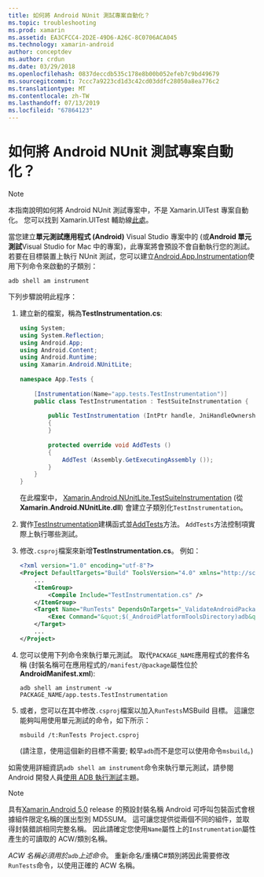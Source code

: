 ```yaml
---
title: 如何將 Android NUnit 測試專案自動化？
ms.topic: troubleshooting
ms.prod: xamarin
ms.assetid: EA3CFCC4-2D2E-49D6-A26C-8C0706ACA045
ms.technology: xamarin-android
author: conceptdev
ms.author: crdun
ms.date: 03/29/2018
ms.openlocfilehash: 0837deccdb535c178e8b00b052efeb7c9bd49679
ms.sourcegitcommit: 7ccc7a9223cd1d3c42cd03ddfc28050a8ea776c2
ms.translationtype: MT
ms.contentlocale: zh-TW
ms.lasthandoff: 07/13/2019
ms.locfileid: "67864123"
---
```

# <a name="how-do-i-automate-an-android-nunit-test-project"></a>如何將 Android NUnit 測試專案自動化？

> [!NOTE]
> 本指南說明如何將 Android NUnit 測試專案中，不是 Xamarin.UITest 專案自動化。 您可以找到 Xamarin.UITest 輔助線[此處](https://docs.microsoft.com/appcenter/test-cloud/preparing-for-upload/uitest)。

當您建立**單元測試應用程式 (Android)** Visual Studio 專案中的 (或**Android 單元測試**Visual Studio for Mac 中的專案)，此專案將會預設不會自動執行您的測試。
若要在目標裝置上執行 NUnit 測試，您可以建立[Android.App.Instrumentation](https://developer.xamarin.com/api/type/Android.App.Instrumentation/)使用下列命令來啟動的子類別： 

```shell
adb shell am instrument 
```

下列步驟說明此程序：

1.  建立新的檔案，稱為**TestInstrumentation.cs**: 

    ```cs 
    using System;
    using System.Reflection;
    using Android.App;
    using Android.Content;
    using Android.Runtime;
    using Xamarin.Android.NUnitLite;
     
    namespace App.Tests {
     
        [Instrumentation(Name="app.tests.TestInstrumentation")]
        public class TestInstrumentation : TestSuiteInstrumentation {
     
            public TestInstrumentation (IntPtr handle, JniHandleOwnership transfer) : base (handle, transfer)
            {
            }
     
            protected override void AddTests ()
            {
                AddTest (Assembly.GetExecutingAssembly ());
            }
        }
    }
    ```
    在此檔案中， [Xamarin.Android.NUnitLite.TestSuiteInstrumentation](https://developer.xamarin.com/api/type/Xamarin.Android.NUnitLite.TestSuiteInstrumentation/) (從**Xamarin.Android.NUnitLite.dll**) 會建立子類別化`TestInstrumentation`。

2.  實作[TestInstrumentation](https://developer.xamarin.com/api/constructor/Xamarin.Android.NUnitLite.TestSuiteInstrumentation.TestSuiteInstrumentation/p/System.IntPtr/Android.Runtime.JniHandleOwnership/)建構函式並[AddTests](https://developer.xamarin.com/api/member/Xamarin.Android.NUnitLite.TestSuiteInstrumentation.AddTests%28%29)方法。 `AddTests`方法控制項實際上執行哪些測試。

3.  修改`.csproj`檔案來新增**TestInstrumentation.cs**。 例如：

    ```xml
    <?xml version="1.0" encoding="utf-8"?>
    <Project DefaultTargets="Build" ToolsVersion="4.0" xmlns="http://schemas.microsoft.com/developer/msbuild/2003">
        ...
        <ItemGroup>
            <Compile Include="TestInstrumentation.cs" />
        </ItemGroup>
        <Target Name="RunTests" DependsOnTargets="_ValidateAndroidPackageProperties">
            <Exec Command="&quot;$(_AndroidPlatformToolsDirectory)adb&quot; $(AdbTarget) $(AdbOptions) shell am instrument -w $(_AndroidPackage)/app.tests.TestInstrumentation" />
        </Target>
        ...
    </Project>
    ```

4.  您可以使用下列命令來執行單元測試。 取代`PACKAGE_NAME`應用程式的套件名稱 (封裝名稱可在應用程式的`/manifest/@package`屬性位於**AndroidManifest.xml**):

    ```shell
    adb shell am instrument -w PACKAGE_NAME/app.tests.TestInstrumentation
    ```

5.  或者，您可以在其中修改`.csproj`檔案以加入`RunTests`MSBuild 目標。 這讓您能夠叫用使用單元測試的命令，如下所示：

    ```shell
    msbuild /t:RunTests Project.csproj
    ```
    (請注意，使用這個新的目標不需要; 較早`adb`而不是您可以使用命令`msbuild`。)

如需使用詳細資訊`adb shell am instrument`命令來執行單元測試，請參閱 Android 開發人員[使用 ADB 執行測試](https://developer.android.com/studio/test/command-line.html#RunTestsDevice)主題。


> [!NOTE]
> 具有[Xamarin.Android 5.0](https://developer.xamarin.com/releases/android/xamarin.android_5/xamarin.android_5.1/#Android_Callable_Wrapper_Naming) release 的預設封裝名稱 Android 可呼叫包裝函式會根據組件限定名稱的匯出型別 MD5SUM。 這可讓您提供從兩個不同的組件，並取得封裝錯誤相同完整名稱。 因此請確定您使用`Name`屬性上的`Instrumentation`屬性產生的可讀取的 ACW/類別名稱。

_ACW 名稱必須用於`adb`上述命令_。
重新命名/重構C#類別將因此需要修改`RunTests`命令，以使用正確的 ACW 名稱。

